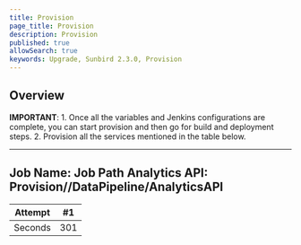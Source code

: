 ```yaml
---
title: Provision
page_title: Provision
description: Provision
published: true
allowSearch: true
keywords: Upgrade, Sunbird 2.3.0, Provision
---
```


## Overview

**IMPORTANT**: 1. Once all the variables and Jenkins configurations are complete, you can start provision and 
then go for build and deployment steps.
2. Provision all the services mentioned in the table below.

---
Job Name: Job Path
Analytics API: Provision/<env>/DataPipeline/AnalyticsAPI
---

Attempt | #1 |
--- | --- |
Seconds | 301 |
